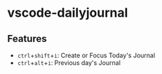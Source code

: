 # vscode-dailyjournal

## Features
- `ctrl`+`shift`+`i`: Create or Focus Today's Journal
- `ctrl`+`alt`+`i`: Previous day's Journal
